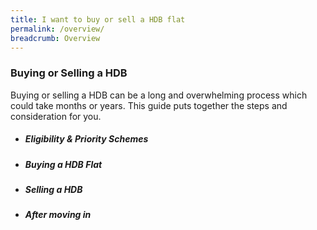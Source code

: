 ```yaml
---
title: I want to buy or sell a HDB flat
permalink: /overview/
breadcrumb: Overview
---
```


### Buying or Selling a HDB 
Buying or selling a HDB can be a long and overwhelming process which could take months or years. This guide puts together the steps and consideration for you.

- ##### Eligibility & Priority Schemes
- ##### Buying a HDB Flat
- ##### Selling a HDB
- ##### After moving in
